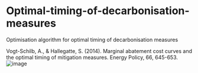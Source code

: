 # Optimal-timing-of-decarbonisation-measures
Optimisation algorithm for optimal timing of decarbonisation measures

Vogt-Schilb, A., & Hallegatte, S. (2014). Marginal abatement cost curves and the optimal timing of mitigation measures. Energy Policy, 66, 645-653.
![image](https://user-images.githubusercontent.com/73618195/174456236-03e6001f-1f8d-4073-af88-1d0dcb9b2b5e.png)
